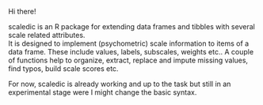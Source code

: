 Hi there!  

scaledic is an R package for extending data frames and tibbles with several scale related attributes.    
It is designed to implement (psychometric) scale information to items of a data frame. 
  These include values, labels, subscales, weights etc.. A couple of functions help to organize, extract, replace and impute missing values, find typos, build scale scores etc.

For now, scaledic is already working and up to the task but still in an experimental stage were I might change the basic syntax.  



